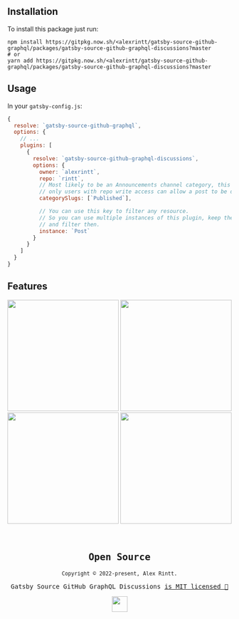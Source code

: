 ## Installation

To install this package just run:

```shell
npm install https://gitpkg.now.sh/<alexrintt/gatsby-source-github-graphql/packages/gatsby-source-github-graphql-discussions?master
# or
yarn add https://gitpkg.now.sh/<alexrintt/gatsby-source-github-graphql/packages/gatsby-source-github-graphql-discussions?master
```

## Usage

In your `gatsby-config.js`:

```js
{
  resolve: `gatsby-source-github-graphql`,
  options: {
    // ...
    plugins: [
      {
        resolve: `gatsby-source-github-graphql-discussions`,
        options: {
          owner: `alexrintt`,
          repo: `rintt`,
          // Most likely to be an Announcements channel category, this way
          // only users with repo write access can allow a post to be deployed.
          categorySlugs: [`Published`],

          // You can use this key to filter any resource.
          // So you can use multiple instances of this plugin, keep the relationships
          // and filter then.
          instance: `Post`
        }
      }
    ]
  }
}
```

## Features

<p>
  <img src="https://user-images.githubusercontent.com/51419598/194051206-ec8bfac4-bcc0-4c8b-9f0a-4267d72b98d7.png" width="250" />
  <img src="https://user-images.githubusercontent.com/51419598/194051344-0a5770fa-1269-4467-9024-37039aac2f75.png" width="250" /><br />
  <img src="https://user-images.githubusercontent.com/51419598/194058887-de70e09c-da65-4901-bd8b-e99ec8c3904b.png" width="250" />
  <img src="https://user-images.githubusercontent.com/51419598/194051081-5f30f1ca-b580-4249-b374-45469e9c0fa9.png" width="250" />
</p>

<br>

<samp>

<h2 align="center">
  Open Source
</h2>
<p align="center">
  <sub>Copyright © 2022-present, Alex Rintt.</sub>
</p>
<p align="center">Gatsby Source GitHub GraphQL Discussions <a href="/LICENSE">is MIT licensed 💖</a></p>
<p align="center">
  <img src="https://user-images.githubusercontent.com/51419598/194058464-f67c7fb5-9066-49b5-aa94-cf34830708ad.png" width="35" />
</p>

</samp>
